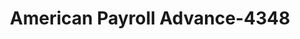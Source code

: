 ---
f_zip-code: 44254
f_state-code: OH
title: American Payroll Advance-4348
f_phone: 330-948-3900
f_city-only: Lodi
f_address: 663 Wooster Street Lodi
f_location-unique-id: '4348'
slug: american-payroll-advance-4348
updated-on: '2024-05-30T13:46:58.046Z'
created-on: '2024-05-30T13:36:59.803Z'
published-on: '2024-05-30T13:54:32.469Z'
f_city-state: cms/city/lodi-oh.md
f_company: cms/company/american-payroll-advance.md
f_state: cms/state/ohio.md
layout: '[payday-loan].html'
tags: payday-loan
---